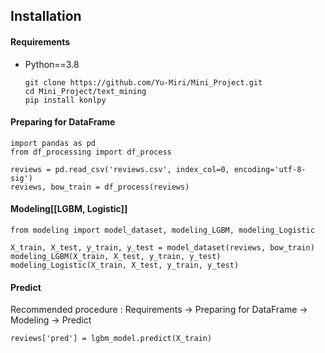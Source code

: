 

## Installation

#### Requirements
- Python==3.8

      git clone https://github.com/Yu-Miri/Mini_Project.git
      cd Mini_Project/text_mining
      pip install konlpy
    

#### Preparing for DataFrame

    import pandas as pd
    from df_processing import df_process
    
    reviews = pd.read_csv('reviews.csv', index_col=0, encoding='utf-8-sig')
    reviews, bow_train = df_process(reviews)
    
#### Modeling[[LGBM, Logistic]]
    
    from modeling import model_dataset, modeling_LGBM, modeling_Logistic
    
    X_train, X_test, y_train, y_test = model_dataset(reviews, bow_train)
    modeling_LGBM(X_train, X_test, y_train, y_test)
    modeling_Logistic(X_train, X_test, y_train, y_test)
    
#### Predict
Recommended procedure : Requirements -> Preparing for DataFrame -> Modeling -> Predict

    reviews['pred'] = lgbm_model.predict(X_train)
    
